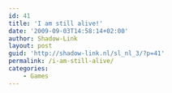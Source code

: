 ```yaml
---
id: 41
title: 'I am still alive!'
date: '2009-09-03T14:58:14+02:00'
author: Shadow-Link
layout: post
guid: 'http://shadow-link.nl/sl_nl_3/?p=41'
permalink: /i-am-still-alive/
categories:
    - Games
---
```


